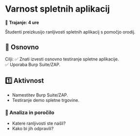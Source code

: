 # Varnost spletnih aplikacij

📅 **Trajanje: 4 ure**

Študenti preizkusijo ranljivosti spletnih aplikacij s pomočjo orodij.

## 🧪 Osnovno

Cilji:
✅ Znati izvesti osnovno testiranje spletne aplikacije.  
✅ Uporaba Burp Suite/ZAP.  

## 1️⃣ Aktivnost

- Namestitev Burp Suite/ZAP.
- Testiranje demo spletne trgovine.

### 📝 Analiza in poročilo
- Katere ranljivosti ste našli?
- Kako bi jih odpravili?